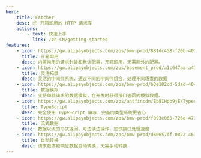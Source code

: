 ```yaml
---
hero:
    title: Fatcher
    desc: 📦 开箱即用的 HTTP 请求库
    actions:
        - text: 快速上手
          link: /zh-CN/getting-started
features:
    - icon: https://gw.alipayobjects.com/zos/bmw-prod/881dc458-f20b-407b-947a-95104b5ec82b/k79dm8ih_w144_h144.png
      title: 开箱即用
      desc: 内置常用的请求封装和默认配置，开箱即用，无需额外的配置。
    - icon: https://gw.alipayobjects.com/zos/basement_prod/a1c647aa-a410-4024-8414-c9837709cb43/k7787itw_w126_h114.png
      title: 灵活拓展
      desc: 灵活的中间件系统，通过不同的中间件组合，处理不同场景的数据
    - icon: https://gw.alipayobjects.com/zos/bmw-prod/b3e102cd-5dad-4046-a02a-be33241d1cc7/kj9t8oji_w144_h144.png
      title: 数据模拟
      desc: 支持单独请求的数据模拟，在开发时获得接口返回的模拟数据。
    - icon: https://gw.alipayobjects.com/zos/antfincdn/Eb8IHpb9jE/Typescript_logo_2020.svg
      title: TypeScript
      desc: 完全使用 TypeScript 编写，完备的类型系统更省心
    - icon: https://gw.alipayobjects.com/zos/bmw-prod/f093e060-726e-471c-a53e-e988ed3f560c/kj9t9sk7_w144_h144.png
      title: 流式数据
      desc: 数据以流的形式返回，可边读边操作，加快接口处理速度
    - icon: https://gw.alipayobjects.com/zos/bmw-prod/d60657df-0822-4631-9d7c-e7a869c2f21c/k79dmz3q_w126_h126.png
      title: 自动转换
      desc: 请求载体和响应数据自动转换，无需手动转换
---
```

